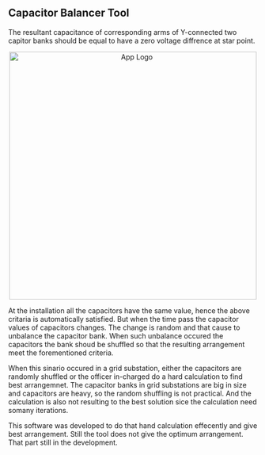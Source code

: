 ## Capacitor Balancer Tool

The resultant capacitance of corresponding arms of Y-connected two capitor banks should be equal to have a zero voltage diffrence at star point. 

<p align="center">
  <img src="https://github.com/AshanSerasinghe/chesboardCam/blob/main/images/AppLogo/initialWindow.png?raw=true" width="500" title="App Logo">
</p>


At the installation all the capacitors have the same value, hence the above critaria is automatically satisfied. But when the time pass the capacitor values of capacitors changes. The change is random and that cause to unbalance the capacitor bank. When such unbalance occured the capacitors the bank shoud be shuffled so that the resulting arrangement meet the forementioned criteria. 

When this sinario occured in a grid substation, either the capacitors are randomly shuffled or the officer in-charged do a hard calculation to find best arrangemnet. The capacitor banks in grid substations are big in size and capacitors are heavy, so the random shuffling is not practical. And the calculation is also not resulting to the best solution sice the calculation need somany iterations. 

This software was developed to do that hand calculation effecently and give best arrangement. Still the tool does not give the optimum arrangement. That part still in the development. 

